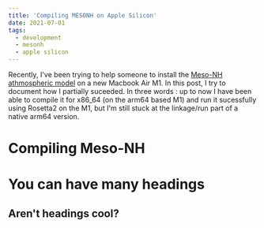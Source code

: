 ```yaml
---
title: 'Compiling MESONH on Apple Silicon'
date: 2021-07-01
tags:
  - development
  - mesonh
  - apple silicon
---
```


Recently, I've been trying to help someone to install the [Meso-NH athmospheric model](http://mesonh.aero.obs-mip.fr/) on a new Macbook Air M1. In this post, I try to document how I partially suceeded.
In three words : up to now I have been able to compile it for x86_64 (on the arm64 based M1) and run it sucessfully using Rosetta2 on the M1, but I'm still stuck at the linkage/run part of a native arm64 version.

Compiling Meso-NH 
======



You can have many headings
======

Aren't headings cool?
------
